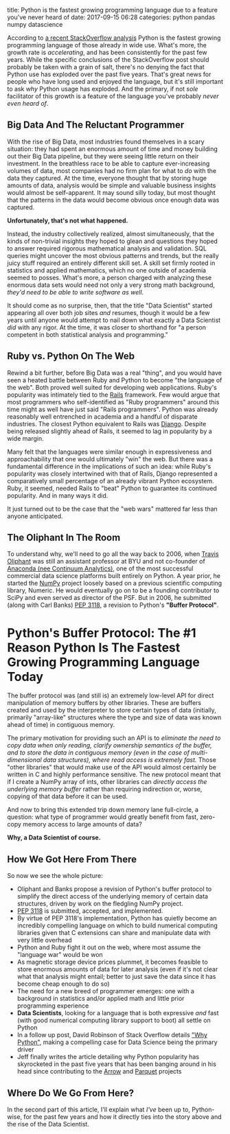 title: Python is the fastest growing programming language due to a feature you've never heard of
date: 2017-09-15 06:28
categories: python pandas numpy datascience

According to [a recent StackOverflow analysis](https://stackoverflow.blog/2017/09/06/incredible-growth-python/)
Python is the fastest growing programming language of those already in wide use. What's more, the growth rate is
*accelerating*, and has been consistently for the past few years. While the specific conclusions of the StackOverflow
post should probably be taken with a grain of salt, there's no denying the fact that Python use has exploded over the
past five years. That's great news for people who have long used and enjoyed the language, but it's still important to
ask *why* Python usage has exploded. And the primary, if not *sole* facilitator of this growth is a feature of the
language you've probably *never even heard of*.

## Big Data And The Reluctant Programmer

With the rise of Big Data, most industries found themselves in a scary situation: they had spent an enormous amount of
time and money building out their Big Data pipeline, but they were seeing little return on their investment. In the
breathless race to be able to capture ever-increasing volumes of data, most companies had no firm plan for what to *do*
with the data they captured. At the time, everyone thought that by storing huge amounts of data, analysis would be
simple and valuable business insights would almost be self-apparent. It may sound silly today, but most thought that
the patterns in the data would become obvious once enough data was captured.

**Unfortunately, that's not what happened.**

Instead, the industry collectively realized, almost simultaneously, that the kinds of non-trivial insights they hoped to glean and
questions they hoped to answer required rigorous mathematical analysis and validation. SQL queries might uncover the most obvious
patterns and trends, but the really juicy stuff required an entirely different skill set. A skill set firmly
rooted in statistics and applied mathematics, which no one outside of academia seemed to posses. What's more, a person
charged with analyzing these enormous data sets would need not only a very strong math background, *they'd need to be able to write software as well*.

It should come as no surprise, then, that the title "Data Scientist" started appearing all over both job sites *and*
resumes, though it would be a few years until anyone would attempt to nail down what exactly a Data Scientist *did* with
any rigor. At the time, it was closer to shorthand for "a person competent in both statistical analysis and
programming."

## Ruby vs. Python On The Web

Rewind a bit further, before Big Data was a real "thing", and you would have seen a heated battle between Ruby and Python to 
become "the language of the web". Both proved well suited for developing web applications. Ruby's popularity was
intimately tied to the [Rails](http://rubyonrails.org/) framework. Few would argue that most programmers who self-identified as "Ruby
programmers" around this time might as well have just said "Rails programmers". Python was already reasonably well
entrenched in academia and a handful of disparate industries. The closest Python equivalent to Rails was [Django](https://www.djangoproject.com/).
Despite being released slightly ahead of Rails, it seemed to lag in popularity by a wide margin.

Many felt that the languages were similar enough in expressiveness and approachability that one would ultimately "win"
the web. But there was a fundamental difference in the implications of such an idea: while Ruby's popularity was 
closely intertwined with that of Rails, Django represented a comparatively small percentage of an already vibrant Python ecosystem.
Ruby, it seemed, needed Rails to "beat" Python to guarantee its continued popularity. And in many ways it did.

It just turned out to be the case that the "web wars" mattered far less than anyone anticipated.

## The Oliphant In The Room

To understand why, we'll need to go all the way back to 2006, when [Travis Oliphant](https://en.wikipedia.org/wiki/Travis_Oliphant) was still an assistant professor
at BYU and not co-founder of [Anaconda (nee Continuum Analytics)](https://www.anaconda.com/), one of the most successful commercial data science platforms built entirely on Python.
A year prior, he started the [NumPy](http://www.numpy.org/) project loosely based on a previous scientific computing library, Numeric. He would eventually go on to be a founding contributor to SciPy and even served as director of the
PSF. But in 2006, he submitted (along with Carl Banks) [PEP 3118](https://www.python.org/dev/peps/pep-3118/), a revision to Python's **"Buffer Protocol"**.

# Python's Buffer Protocol: The #1 Reason Python Is The Fastest Growing Programming Language Today
 
The buffer protocol was (and still is) an extremely low-level API for direct manipulation of memory buffers by other libraries. These are buffers created and used by
the interpreter to store certain types of data (initially, primarily "array-like" structures where the type and size of data was
known ahead of time) in contiguous memory. 
 
The primary motivation for providing such an API is to *eliminate the need to copy data when only reading, clarify ownership semantics of the buffer, and to store the data in contiguous memory (even in the case of multi-dimensional data structures), where read access is extremely fast.* 
Those "other libraries" that would make use of the API would almost certainly be written in C and highly performance sensitive. 
The new protocol meant that if I create a NumPy array of ints, other libraries can *directly access the underlying memory buffer* rather than requiring indirection or, worse, copying of that data before it can be used.

And now to bring this extended trip down memory lane full-circle, a question: what type of programmer would greatly benefit from fast, zero-copy memory access to large amounts of data?

**Why, a Data Scientist of course.**

## How We Got Here From There

So now we see the whole picture: 

* Oliphant and Banks propose a revision of Python's buffer protocol to simplify the direct access of the underlying memory of certain data structures, driven by work on the fledgling NumPy project. 
* [PEP 3118](https://www.python.org/dev/peps/pep-3118/) is submitted, accepted, and implemented.
* By virtue of PEP 3118's implementation, Python has quietly become an incredibly compelling language on which to build numerical computing libraries given that C extensions can share and manipulate data with very little overhead
* Python and Ruby fight it out on the web, where most assume the "language war" would be won
* As magnetic storage device prices plummet, it becomes feasible to store enormous amounts of data for later analysis (even if it's not clear what that analysis might entail; better to just save the data since it has become cheap enough to do so)
* The need for a new breed of programmer emerges: one with a background in statistics and/or applied math and little prior programming experience
* **Data Scientists**, looking for a language that is both expressive *and* fast (with good numerical computing library support to boot) all settle on Python
* In a follow up post, David Robinson of Stack Overflow details ["Why Python"](https://stackoverflow.blog/2017/09/14/python-growing-quickly/), making a compelling case for Data Science being the primary driver
* Jeff finally writes the article detailing why Python popularity has skyrocketed in the past five years that has been banging around in his head since contributing to the [Arrow](https://arrow.apache.org) and [Parquet](https://parquet.apache.org) projects

## Where Do We Go From Here?

In the second part of this article, I'll explain what *I've* been up to, Python-wise, for the past few years and how it
directly ties into the story above and the rise of the Data Scientist.
